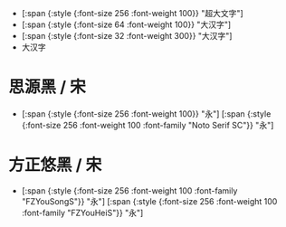 - [:span {:style {:font-size 256 :font-weight 100}} "超大文字"]
- [:span {:style {:font-size 64 :font-weight 100}} "大汉字"]
- [:span {:style {:font-size 32 :font-weight 300}} "大汉字"]
- 大汉字
# 思源黑 / 宋
- [:span {:style {:font-size 256 :font-weight 100}} "永"] [:span {:style {:font-size 256 :font-weight 100 :font-family "Noto Serif SC"}} "永"]
# 方正悠黑 / 宋
- [:span {:style {:font-size 256 :font-weight 100 :font-family "FZYouSongS"}} "永"] [:span {:style {:font-size 256 :font-weight 100 :font-family "FZYouHeiS"}} "永"]